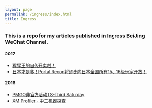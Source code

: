 ```yaml
---
layout: page
permalink: /ingress/index.html
title: Ingress
---
```


### This is a repo for my articles published in Ingress BeiJing WeChat Channel. 

#### 2017

- [猩猩王的自传开卖啦！](https://reiinoki.github.io/ingress/2017-11-27.html)
- [日本才是爹！Portal Recon将逐步向日本全国所有15、16级玩家开放！](https://reiinoki.github.io/ingress/2017-04-12.html)

#### 2016

- [PMGO非官方活动TS-Third Saturday](https://reiinoki.github.io/ingress/2016-09-17.html)
- [XM Profiler - 中二机器探查](https://reiinoki.github.io/ingress/2016-07-14.html)